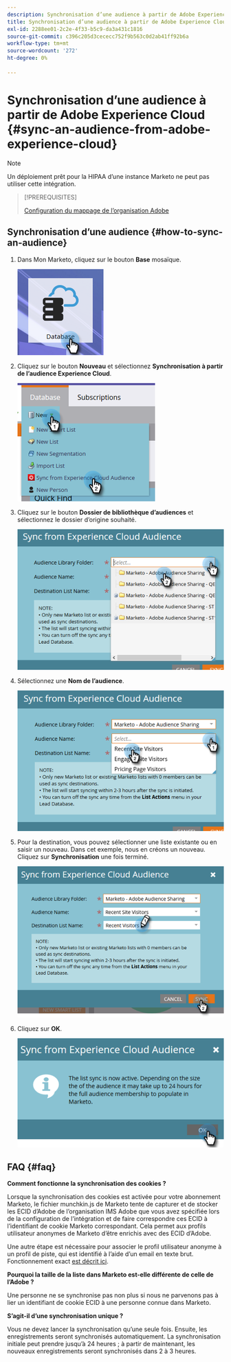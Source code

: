 ```yaml
---
description: Synchronisation d’une audience à partir de Adobe Experience Cloud - Documents Marketo - Documentation du produit
title: Synchronisation d’une audience à partir de Adobe Experience Cloud
exl-id: 2288ee01-2c2e-4f33-b5c9-da3a431c1816
source-git-commit: c396c205d3cececc752f9b563c0d2ab41ff92b6a
workflow-type: tm+mt
source-wordcount: '272'
ht-degree: 0%

---
```


# Synchronisation d’une audience à partir de Adobe Experience Cloud {#sync-an-audience-from-adobe-experience-cloud}

>[!NOTE]
>
>Un déploiement prêt pour la HIPAA d’une instance Marketo ne peut pas utiliser cette intégration.

>[!PREREQUISITES]
>
>[Configuration du mappage de l’organisation Adobe](/help/marketo/product-docs/core-marketo-concepts/miscellaneous/set-up-adobe-organization-mapping.md)

## Synchronisation d’une audience {#how-to-sync-an-audience}

1. Dans Mon Marketo, cliquez sur le bouton **Base** mosaïque.

   ![](assets/sync-an-audience-from-adobe-experience-cloud-1.png)

1. Cliquez sur le bouton **Nouveau** et sélectionnez **Synchronisation à partir de l’audience Experience Cloud**.

   ![](assets/sync-an-audience-from-adobe-experience-cloud-2.png)

1. Cliquez sur le bouton **Dossier de bibliothèque d’audiences** et sélectionnez le dossier d’origine souhaité.

   ![](assets/sync-an-audience-from-adobe-experience-cloud-3.png)

1. Sélectionnez une **Nom de l’audience**.

   ![](assets/sync-an-audience-from-adobe-experience-cloud-4.png)

1. Pour la destination, vous pouvez sélectionner une liste existante ou en saisir un nouveau. Dans cet exemple, nous en créons un nouveau. Cliquez sur **Synchronisation** une fois terminé.

   ![](assets/sync-an-audience-from-adobe-experience-cloud-5.png)

1. Cliquez sur **OK**.

   ![](assets/sync-an-audience-from-adobe-experience-cloud-6.png)

## FAQ {#faq}

**Comment fonctionne la synchronisation des cookies ?**

Lorsque la synchronisation des cookies est activée pour votre abonnement Marketo, le fichier munchkin.js de Marketo tente de capturer et de stocker les ECID d’Adobe de l’organisation IMS Adobe que vous avez spécifiée lors de la configuration de l’intégration et de faire correspondre ces ECID à l’identifiant de cookie Marketo correspondant. Cela permet aux profils utilisateur anonymes de Marketo d’être enrichis avec des ECID d’Adobe.

Une autre étape est nécessaire pour associer le profil utilisateur anonyme à un profil de piste, qui est identifié à l’aide d’un email en texte brut. Fonctionnement exact [est décrit ici](/help/marketo/product-docs/reporting/basic-reporting/report-activity/tracking-anonymous-activity-and-people.md).

**Pourquoi la taille de la liste dans Marketo est-elle différente de celle de l’Adobe ?**

Une personne ne se synchronise pas non plus si nous ne parvenons pas à lier un identifiant de cookie ECID à une personne connue dans Marketo.

**S’agit-il d’une synchronisation unique ?**

Vous ne devez lancer la synchronisation qu’une seule fois. Ensuite, les enregistrements seront synchronisés automatiquement. La synchronisation initiale peut prendre jusqu’à 24 heures ; à partir de maintenant, les nouveaux enregistrements seront synchronisés dans 2 à 3 heures.
